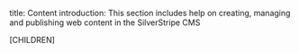 title: Content
introduction: This section includes help on creating, managing and publishing web content in the SilverStripe CMS

[CHILDREN]